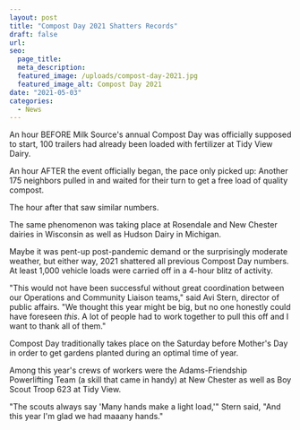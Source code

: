 ```yaml
---
layout: post
title: "Compost Day 2021 Shatters Records"
draft: false
url: 
seo:
  page_title:
  meta_description:
  featured_image: /uploads/compost-day-2021.jpg
  featured_image_alt: Compost Day 2021
date: "2021-05-03"
categories: 
  - News
---
```


An hour BEFORE Milk Source's annual Compost Day was officially supposed to start, 100 trailers had already been loaded with fertilizer at Tidy View Dairy.

An hour AFTER the event officially began, the pace only picked up: Another 175 neighbors pulled in and waited for their turn to get a free load of quality compost.

The hour after that saw similar numbers.

The same phenomenon was taking place at Rosendale and New Chester dairies in Wisconsin as well as Hudson Dairy in Michigan.

Maybe it was pent-up post-pandemic demand or the surprisingly moderate weather, but either way, 2021 shattered all previous Compost Day numbers. At least 1,000 vehicle loads were carried off in a 4-hour blitz of activity.

"This would not have been successful without great coordination between our Operations and Community Liaison teams," said Avi Stern, director of public affairs. "We thought this year might be big, but no one honestly could have foreseen _this_. A lot of people had to work together to pull this off and I want to thank all of them."

Compost Day traditionally takes place on the Saturday before Mother's Day in order to get gardens planted during an optimal time of year.

Among this year's crews of workers were the Adams-Friendship Powerlifting Team (a skill that came in handy) at New Chester as well as Boy Scout Troop 623 at Tidy View.

"The scouts always say 'Many hands make a light load,'" Stern said, "And this year I'm glad we had maaany hands."
